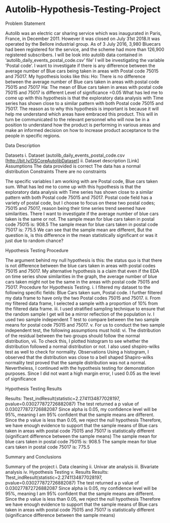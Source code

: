 # Autolib-Hypothesis-Testing-Project

Problem Statement

Autolib was an electric car sharing service which was inaugurated in Paris, France, in December 2011. However it was closed on July 31st 2018.It was operated by the Bellore industrial group. As of 3 July 2016, 3,980 Bluecars had been registered for the service, and the scheme had more than 126,900 registered subscribers.
I will be look into autolib data contained in ‘autolib_daily_events_postal_code.csv’ file’
I will be investigating the variable ‘Postal code’. I want to investigate if there is any difference between the average number of Blue cars being taken in areas with Postal code 75015 and 75017.
My hypothesis looks like this:
Ho: There is no difference between the average number of Blue cars taken in areas with postal code 75015 and 75017 
Ha: The mean of Blue cars taken in areas with postal code 75015 and 75017 is different
Level of significance =0.05
What has led me to come up with this hypothesis is that the exploratory data analysis with Time series has shown close to a similar pattern with both Postal code 75015 and 75017.
 The reason as to why this hypothesis is important is because it will help me understand which areas have embraced this product. This will in turn be communicated to the relevant personnel who will now be in a position to understand how the product is performing in various areas and make an informed decision on how to increase product acceptance to the people in specific regions.


Data Description

Datasets
    i.   Dataset (autolib_daily_events_postal_code.csv [http://bit.ly/DSCoreAutolibDataset]
   ii.   Dataset description [Link]  
Assumptions
The data provided is correct
The data has a normal distribution
Constraints
There are no constraints

The specific variables I am working with are Postal code, Blue cars taken sum.
What has led me to come up with this hypothesis is that the exploratory data analysis with Time series has shown close to a similar pattern with both Postal code 75015 and 75017.
Postal code field has a variety of postal code, but I choose to focus on these two postal codes; 75015 and 75017, reason being their time series trend seemed have similarities. There I want to investigate if the average number of blue cars taken is the same or not.
The sample mean for blue cars taken in postal code 75015 is: 908.5
The sample mean for blue cars taken in postal code 75017 is: 775.5
We can see that the sample mean are different, But the question is, is this difference in the mean statistically significant or was it just due to random chance?

Hypothesis Testing Procedure

The argument behind my null hypothesis is this: the status quo is that there is not difference between the blue cars taken in areas with postal codes 75015 and 75017.
My alternative hypothesis is a claim that even if the EDA on time series show similarities in the graph, the average number of blue cars taken might not be the same in the areas with postal code 75015 and 75017.
Procedure for Hypothesis Testing.
i.	I filtered my dataset to the following specific fields: Blue Cars taken sum, Postal code. I further filtered my data frame to have only the two Postal codes 75015 and 75017.
ii.	From my filtered data frame, I selected a sample with a proportion of 10% from the filtered data frame.
iii.	I used stratified sampling technique to ensure that the random sample I get will be a mirror reflection of the population
iv.	I used two sample independent T test to compare between the two sample means for postal code 75015 and 75017.
v.	For us to conduct the two sample independent test, the following assumptions must hold:
vi.	The distribution of the residual between the two groups should follow the normal distribution, 
vii.	To check this, I plotted histogram to see whether the distribution followed a normal distribution or not. I also used shspiro-wilks test as well to check for normality.
Observations
Using a histogram, I observed that the distribution was close to a bell shaped
Shapiro-wilks normality test proved that the sample distribution was not a normal.
Nevertheless, I continued with the hypothesis testing for demonstration purposes.
Since I did not want a high margin error, I used 0.05 as the level of significance

Hypothesis Testing Results

Results:  Ttest_indResult(statistic=2.2741134877028197, pvalue=0.030277872726882087)
The test returned a p value of 0.030277872726882087
Since alpha is 0.05, my confidence level will be 95%, meaning I am 95% confident that the sample means are different.
Since the p value is less than 0.05, we reject the null hypothesis 
Therefore, we have enough evidence to support that the sample means of Blue cars taken in areas with postal code 75015 and 75017 is statistically different (significant difference between the sample means)
The sample mean for blue cars taken in postal code 75015 is: 908.5
The sample mean for blue cars taken in postal code 75017 is: 775.5





Summary and Conclusions

Summary of the project
i.	Data cleaning
ii.	Univar ate analysis
iii.	Bivariate analysis
iv.	Hypothesis Testing
v.	Results
Results:  Ttest_indResult(statistic=2.2741134877028197, pvalue=0.030277872726882087)
The test returned a p value of 0.030277872726882087
Since alpha is 0.05, my confidence level will be 95%, meaning I am 95% confident that the sample means are different.
Since the p value is less than 0.05, we reject the null hypothesis 
Therefore we have enough evidence to support that the sample means of Blue cars taken in areas with postal code 75015 and 75017 is statistically different (significance difference between the sample means)



